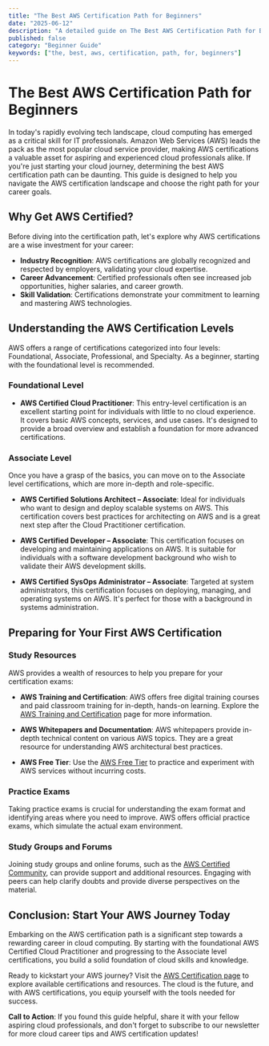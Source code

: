 ```yaml
---
title: "The Best AWS Certification Path for Beginners"
date: "2025-06-12"
description: "A detailed guide on The Best AWS Certification Path for Beginners"
published: false
category: "Beginner Guide"
keywords: ["the, best, aws, certification, path, for, beginners"]
---
```


# The Best AWS Certification Path for Beginners

In today's rapidly evolving tech landscape, cloud computing has emerged as a critical skill for IT professionals. Amazon Web Services (AWS) leads the pack as the most popular cloud service provider, making AWS certifications a valuable asset for aspiring and experienced cloud professionals alike. If you're just starting your cloud journey, determining the best AWS certification path can be daunting. This guide is designed to help you navigate the AWS certification landscape and choose the right path for your career goals.

## Why Get AWS Certified?

Before diving into the certification path, let's explore why AWS certifications are a wise investment for your career:

- **Industry Recognition**: AWS certifications are globally recognized and respected by employers, validating your cloud expertise.
- **Career Advancement**: Certified professionals often see increased job opportunities, higher salaries, and career growth.
- **Skill Validation**: Certifications demonstrate your commitment to learning and mastering AWS technologies.

## Understanding the AWS Certification Levels

AWS offers a range of certifications categorized into four levels: Foundational, Associate, Professional, and Specialty. As a beginner, starting with the foundational level is recommended.

### Foundational Level

- **AWS Certified Cloud Practitioner**: This entry-level certification is an excellent starting point for individuals with little to no cloud experience. It covers basic AWS concepts, services, and use cases. It's designed to provide a broad overview and establish a foundation for more advanced certifications.

### Associate Level

Once you have a grasp of the basics, you can move on to the Associate level certifications, which are more in-depth and role-specific.

- **AWS Certified Solutions Architect – Associate**: Ideal for individuals who want to design and deploy scalable systems on AWS. This certification covers best practices for architecting on AWS and is a great next step after the Cloud Practitioner certification.

- **AWS Certified Developer – Associate**: This certification focuses on developing and maintaining applications on AWS. It is suitable for individuals with a software development background who wish to validate their AWS development skills.

- **AWS Certified SysOps Administrator – Associate**: Targeted at system administrators, this certification focuses on deploying, managing, and operating systems on AWS. It's perfect for those with a background in systems administration.

## Preparing for Your First AWS Certification

### Study Resources

AWS provides a wealth of resources to help you prepare for your certification exams:

- **AWS Training and Certification**: AWS offers free digital training courses and paid classroom training for in-depth, hands-on learning. Explore the [AWS Training and Certification](https://aws.amazon.com/training/) page for more information.

- **AWS Whitepapers and Documentation**: AWS whitepapers provide in-depth technical content on various AWS topics. They are a great resource for understanding AWS architectural best practices.

- **AWS Free Tier**: Use the [AWS Free Tier](https://aws.amazon.com/free/) to practice and experiment with AWS services without incurring costs.

### Practice Exams

Taking practice exams is crucial for understanding the exam format and identifying areas where you need to improve. AWS offers official practice exams, which simulate the actual exam environment.

### Study Groups and Forums

Joining study groups and online forums, such as the [AWS Certified Community](https://www.aws.training/community), can provide support and additional resources. Engaging with peers can help clarify doubts and provide diverse perspectives on the material.

## Conclusion: Start Your AWS Journey Today

Embarking on the AWS certification path is a significant step towards a rewarding career in cloud computing. By starting with the foundational AWS Certified Cloud Practitioner and progressing to the Associate level certifications, you build a solid foundation of cloud skills and knowledge.

Ready to kickstart your AWS journey? Visit the [AWS Certification page](https://aws.amazon.com/certification/) to explore available certifications and resources. The cloud is the future, and with AWS certifications, you equip yourself with the tools needed for success. 

**Call to Action**: If you found this guide helpful, share it with your fellow aspiring cloud professionals, and don't forget to subscribe to our newsletter for more cloud career tips and AWS certification updates!